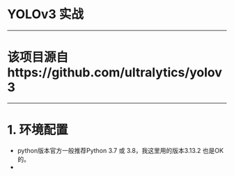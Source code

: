 # YOLOv3 实战
***
# 该项目源自https://github.com/ultralytics/yolov3
***
# 1. 环境配置
* python版本官方一般推荐Python 3.7 或 3.8，我这里用的版本3.13.2 也是OK的。
* 